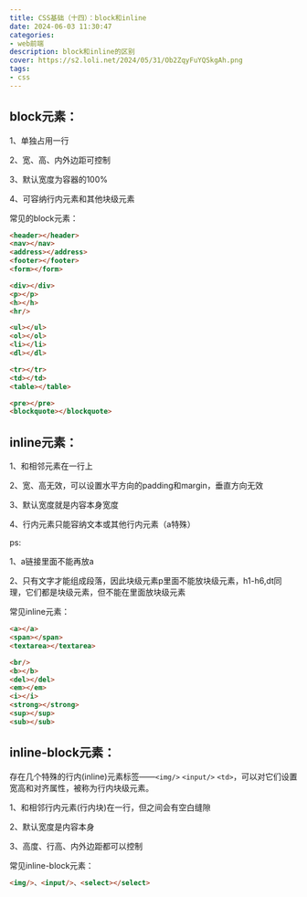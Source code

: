 ```yaml
---
title: CSS基础（十四）：block和inline
date: 2024-06-03 11:30:47
categories: 
- web前端
description: block和inline的区别
cover: https://s2.loli.net/2024/05/31/Ob2ZqyFuYQSkgAh.png
tags:
- css
---
```


## block元素：

1、单独占用一行

2、宽、高、内外边距可控制

3、默认宽度为容器的100%

4、可容纳行内元素和其他块级元素

常见的block元素：

```html
<header></header>
<nav></nav>
<address></address>
<footer></footer>
<form></form>

<div></div>
<p></p>
<h></h>
<hr/>

<ul></ul>
<ol></ol>
<li></li>
<dl></dl>

<tr></tr>
<td></td>
<table></table>

<pre></pre>
<blockquote></blockquote>
```



## inline元素：

1、和相邻元素在一行上

2、宽、高无效，可以设置水平方向的padding和margin，垂直方向无效

3、默认宽度就是内容本身宽度

4、行内元素只能容纳文本或其他行内元素（a特殊）

ps: 

1、a链接里面不能再放a

2、只有文字才能组成段落，因此块级元素p里面不能放块级元素，h1-h6,dt同理，它们都是块级元素，但不能在里面放块级元素

常见inline元素：

```html
<a></a>
<span></span>
<textarea></textarea>

<br/>
<b></b>
<del></del>
<em></em>
<i></i>
<strong></strong>
<sup></sup>
<sub></sub>
```



## inline-block元素：

存在几个特殊的行内(inline)元素标签——`<img/>` `<input/>` `<td>`，可以对它们设置宽高和对齐属性，被称为行内块级元素。

1、和相邻行内元素(行内块)在一行，但之间会有空白缝隙

2、默认宽度是内容本身

3、高度、行高、内外边距都可以控制

常见inline-block元素：

```html
<img/>、<input/>、<select></select>
```

